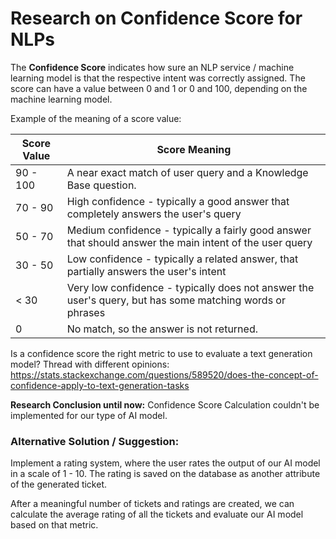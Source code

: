 # Research on Confidence Score for NLPs
The **Confidence Score** indicates how sure an NLP service / machine learning model is that the respective intent was correctly assigned. 
The score can have a value between 0 and 1 or 0 and 100, depending on the machine learning model.

Example of the meaning of a score value:

| Score Value | 	Score Meaning                                                                                           |
|-------------|----------------------------------------------------------------------------------------------------------|
| 90 - 100    | A near exact match of user query and a Knowledge Base question.                                          |
| 70 - 90     | High confidence - typically a good answer that completely answers the user's query                       |
| 50 - 70     | Medium confidence - typically a fairly good answer that should answer the main intent of the user query  |
| 30 - 50     | Low confidence - typically a related answer, that partially answers the user's intent                    |
| < 30        | Very low confidence - typically does not answer the user's query, but has some matching words or phrases |
| 0           | No match, so the answer is not returned.                                                                 |

Is a confidence score the right metric to use to evaluate a text generation model?
Thread with different opinions: https://stats.stackexchange.com/questions/589520/does-the-concept-of-confidence-apply-to-text-generation-tasks

**Research Conclusion until now:** Confidence Score Calculation couldn't be implemented for our type of AI model.

### Alternative Solution / Suggestion:
Implement a rating system, where the user rates the output of our AI model in a scale of 1 - 10.
The rating is saved on the database as another attribute of the generated ticket. 

After a meaningful number of tickets and ratings are created, we can calculate the average rating of all the tickets and evaluate our AI model based on that metric.
